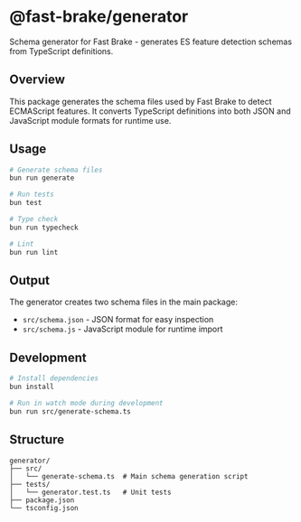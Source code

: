 # @fast-brake/generator

Schema generator for Fast Brake - generates ES feature detection schemas from TypeScript definitions.

## Overview

This package generates the schema files used by Fast Brake to detect ECMAScript features. It converts TypeScript definitions into both JSON and JavaScript module formats for runtime use.

## Usage

```bash
# Generate schema files
bun run generate

# Run tests
bun test

# Type check
bun run typecheck

# Lint
bun run lint
```

## Output

The generator creates two schema files in the main package:
- `src/schema.json` - JSON format for easy inspection
- `src/schema.js` - JavaScript module for runtime import

## Development

```bash
# Install dependencies
bun install

# Run in watch mode during development
bun run src/generate-schema.ts
```

## Structure

```
generator/
├── src/
│   └── generate-schema.ts  # Main schema generation script
├── tests/
│   └── generator.test.ts   # Unit tests
├── package.json
└── tsconfig.json
```